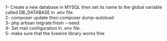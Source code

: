 1- Create a new database in MYSQL then set its name to the global variable called DB_DATABASE in .env file.<br />
2- composer update then composer dump-autoload<br />
3- php artisan migrate:fresh --seed<br />
4- Set mail configuration in .env file.<br />
5- make sure that the livewire library works fine

